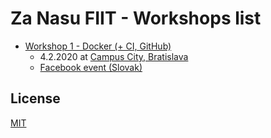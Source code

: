 # Za Nasu FIIT - Workshops list

- [Workshop 1 - Docker (+ CI, GitHub)](https://github.com/zanasufiit/ws1-docker)
  - 4.2.2020 at [Campus City, Bratislava](https://www.campus-cowork.com/sk/spaces/city)
  - [Facebook event (Slovak)](https://www.facebook.com/events/178170716733030/)


## License
[MIT](LICENSE)
